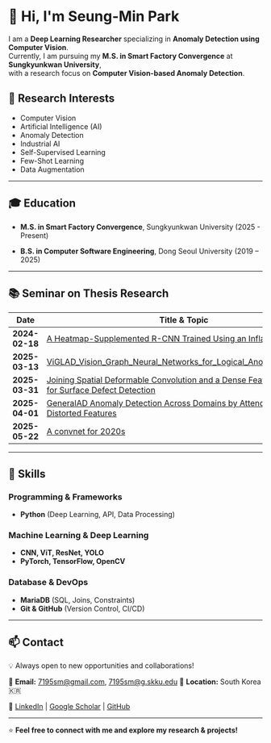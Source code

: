 # 👋 Hi, I'm Seung-Min Park

I am a **Deep Learning Researcher** specializing in **Anomaly Detection using Computer Vision**.  
Currently, I am pursuing my **M.S. in Smart Factory Convergence** at **Sungkyunkwan University**,  
with a research focus on **Computer Vision-based Anomaly Detection**.

## 🔬 Research Interests

- Computer Vision  
- Artificial Intelligence (AI)  
- Anomaly Detection  
- Industrial AI  
- Self-Supervised Learning  
- Few-Shot Learning  
- Data Augmentation


---

## 🎓 Education  
- **M.S. in Smart Factory Convergence**, Sungkyunkwan University (2025 - Present)  

- **B.S. in Computer Software Engineering**, Dong Seoul University (2019 – 2025)  


---

## 📚 Seminar on Thesis Research  

| Date        | Title & Topic |
|------------|--------------|
| **2024-02-18** | [A Heatmap-Supplemented R-CNN Trained Using an Inflated IoU](https://youtu.be/ml0iwBUP1nI?si=cTSgRqJmmqifp4vs) |
| **2025-03-13** | [ViGLAD_Vision_Graph_Neural_Networks_for_Logical_Anomaly_Detection](https://youtu.be/Of8XFf9RIfw?si=rLUXqui8u-NRoBWW) |
| **2025-03-31** | [Joining Spatial Deformable Convolution and a Dense Feature Pyramid for Surface Defect Detection](https://youtu.be/Ty34y847eVQ?si=Nj6i7SHSZI-zCt4Q) |
| **2025-04-01** | [GeneralAD Anomaly Detection Across Domains by Attending to Distorted Features](https://youtu.be/9a1CD2cW23k?si=AaPlncLvKUE2kpGx) |
| **2025-05-22** | [A convnet for 2020s](https://www.youtube.com/watch?v=VbRo78soNJY) |
---

## 🔧 Skills  

### **Programming & Frameworks**  
- **Python** (Deep Learning, API, Data Processing)  

### **Machine Learning & Deep Learning**  
- **CNN, ViT, ResNet, YOLO**  
- **PyTorch, TensorFlow, OpenCV**  

### **Database & DevOps**  
- **MariaDB** (SQL, Joins, Constraints)  
- **Git & GitHub** (Version Control, CI/CD)  

---

## 📫 Contact  

💡 Always open to new opportunities and collaborations!  

📧 **Email:** 7195sm@gmail.com, 7195sm@g.skku.edu 
📍 **Location:** South Korea 🇰🇷  

📌 [LinkedIn](www.linkedin.com/in/7195sm) | [Google Scholar](https://scholar.google.com/citations?user=0r58Tv4AAAAJ&hl=ko) | [GitHub](https://github.com/7195sm/)  

---

⭐ **Feel free to connect with me and explore my research & projects!**  
